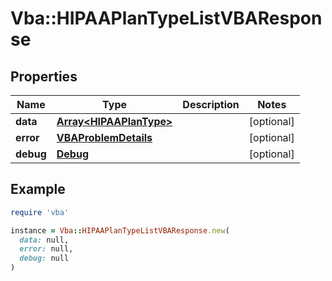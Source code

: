 # Vba::HIPAAPlanTypeListVBAResponse

## Properties

| Name | Type | Description | Notes |
| ---- | ---- | ----------- | ----- |
| **data** | [**Array&lt;HIPAAPlanType&gt;**](HIPAAPlanType.md) |  | [optional] |
| **error** | [**VBAProblemDetails**](VBAProblemDetails.md) |  | [optional] |
| **debug** | [**Debug**](Debug.md) |  | [optional] |

## Example

```ruby
require 'vba'

instance = Vba::HIPAAPlanTypeListVBAResponse.new(
  data: null,
  error: null,
  debug: null
)
```


